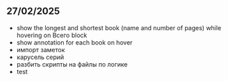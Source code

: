 ## 27/02/2025
- show the longest and shortest book (name and number of pages) while hovering on Всего block
- show annotation for each book on hover 
- импорт заметок
- карусель серий
- разбить скрипты на файлы по логике
- test